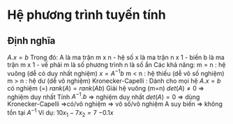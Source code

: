 # Hệ phương trình tuyến tính
## Định nghĩa
$A.x=b$
Trong đó: 
	A là ma trận m x n - hệ số
	x là ma trận n x 1 - biến
	b là ma trận m x 1 - vế phải
	m là số phương trình
	n là số ẩn 
Các khả năng: 
	m = n : hệ vuông (dễ có duy nhất nghiệm)
		$x=A^{-1}b$
	m < n : hệ thiếu (dễ vô số nghiệm)
	m > n : hệ dư (dễ vô nghiệm)
Kronecker-Capelli : Dành cho mọi hệ
	$A.x=b$ có nghiệm $(=)$ $rank(A)=rank(Ab)$
Giải hệ vuông (m=n)
	$det(A)\neq0$ => nghiệm duy nhất
		Tính $A^{-1}.b$ => nghiệm duy nhất
	$det(A)=0$ => dùng Kronecker-Capelli =>có/vô nghiệm => vô số/vô nghiệm
		A suy biến => không tồn tại $A^{-1}$
	Ví dụ:
		$10x_1-7x_2=7$
		$-0.1x$


